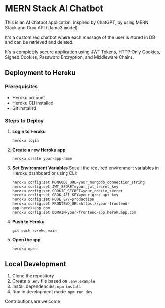 
# MERN Stack AI Chatbot

This is an AI Chatbot application, inspired by ChatGPT, by using MERN Stack and Groq API (Llama3 model)

It's a customized chatbot where each message of the user is stored in DB and can be retrieved and deleted.

It's a completely secure application using JWT Tokens, HTTP-Only Cookies, Signed Cookies, Password Encryption, and Middleware Chains.

## Deployment to Heroku

### Prerequisites
- Heroku account
- Heroku CLI installed
- Git installed

### Steps to Deploy

1. **Login to Heroku**
   ```
   heroku login
   ```

2. **Create a new Heroku app**
   ```
   heroku create your-app-name
   ```

3. **Set Environment Variables**
   Set all the required environment variables in Heroku dashboard or using CLI:
   ```
   heroku config:set MONGODB_URL=your_mongodb_connection_string
   heroku config:set JWT_SECRET=your_jwt_secret_key
   heroku config:set COOKIE_SECRET=your_cookie_secret
   heroku config:set GROK_API_KEY=your_groq_api_key
   heroku config:set NODE_ENV=production
   heroku config:set FRONTEND_URL=https://your-frontend-app.herokuapp.com
   heroku config:set DOMAIN=your-frontend-app.herokuapp.com
   ```

4. **Push to Heroku**
   ```
   git push heroku main
   ```

5. **Open the app**
   ```
   heroku open
   ```

## Local Development

1. Clone the repository
2. Create a `.env` file based on `.env.example`
3. Install dependencies: `npm install`
4. Run in development mode: `npm run dev`

Contributions are welcome


